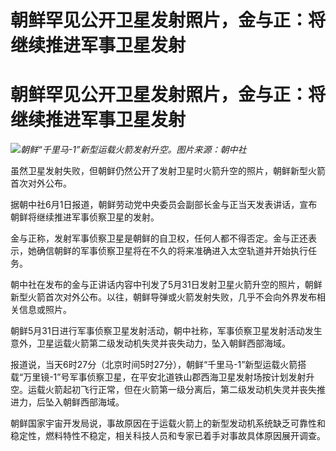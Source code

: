 # 朝鲜罕见公开卫星发射照片，金与正：将继续推进军事卫星发射

# 朝鲜罕见公开卫星发射照片，金与正：将继续推进军事卫星发射

![](https://inews.gtimg.com/om_bt/OtkVZHkRfnPTIc4161hmQOU5aJk-z9VT_5-SlP5RVi_B4AA/1000)_朝鲜“千里马-1”新型运载火箭发射升空。图片来源：朝中社_

虽然卫星发射失败，但朝鲜仍然公开了发射卫星时火箭升空的照片，朝鲜新型火箭首次对外公布。

据朝中社6月1日报道，朝鲜劳动党中央委员会副部长金与正当天发表讲话，宣布朝鲜将继续推进军事侦察卫星的发射。

金与正称，发射军事侦察卫星是朝鲜的自卫权，任何人都不得否定。金与正还表示，她确信朝鲜的军事侦察卫星将在不久的将来准确进入太空轨道并开始执行任务。

朝中社在发布的金与正讲话内容中刊发了5月31日发射卫星火箭升空的照片，朝鲜新型火箭首次对外公布。以往，朝鲜导弹或火箭发射失败，几乎不会向外界发布相关信息或照片。

朝鲜5月31日进行军事侦察卫星发射活动，朝中社称，军事侦察卫星发射活动发生意外，卫星运载火箭第二级发动机失灵并丧失动力，坠入朝鲜西部海域。

报道说，当天6时27分（北京时间5时27分），朝鲜“千里马-1”新型运载火箭搭载“万里镜-1”号军事侦察卫星，在平安北道铁山郡西海卫星发射场按计划发射升空。运载火箭起初飞行正常，但在火箭第一级分离后，第二级发动机失灵并丧失推进力，后坠入朝鲜西部海域。

朝鲜国家宇宙开发局说，事故原因在于运载火箭上的新型发动机系统缺乏可靠性和稳定性，燃料特性不稳定，相关科技人员和专家已着手对事故具体原因展开调查。

